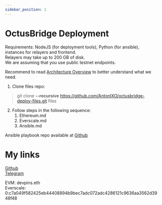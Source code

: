 ```yaml
---
sidebar_position: 1
---
```


# OctusBridge Deployment

Requirements: NodeJS (for deployment tools), Python (for ansible), instances for relayers and frontend.  
Relayers may take up to 200 GB of disk.  
We are assuming that you use public testnet endpoints.  

Recommend to read [Architecture Overview](Architecture%20Overview) to better understand what we need.


1. Clone files repo: 
> git clone **--recursive** https://github.com/AntonIXO/octusbridge-deploy-files.git files
2. Follow steps in the following sequence:
    1. Ethereum.md
    2. Everscale.md
    3. Ansible.md

Ansible playbook repo available at [Github](https://github.com/AntonIXO/octusbridge-ansible)

# My links
[Github](https://github.com/AntonIXO)  
[Telegram](https://t.me/antonlx)

EVM: devpins.eth  
Everscale: 0:c7a049f582425eb44408894b9bec7adc072adc4286121c9636aa3562d3948f48